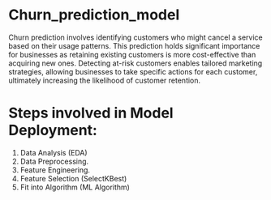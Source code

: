 # Churn_prediction_model
Churn prediction involves identifying customers who might cancel a service based on their usage patterns. This prediction holds significant importance for businesses as retaining existing customers is more cost-effective than acquiring new ones. Detecting at-risk customers enables tailored marketing strategies, allowing businesses to take specific actions for each customer, ultimately increasing the likelihood of customer retention.

# Steps involved in Model Deployment:
1. Data Analysis (EDA)
2. Data Preprocessing.
3. Feature Engineering.
4. Feature Selection (SelectKBest)
5. Fit into Algorithm (ML Algorithm)
